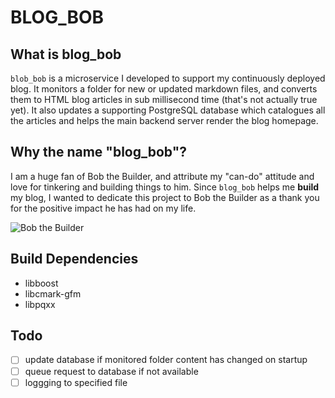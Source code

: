 # BLOG_BOB

## What is blog_bob
`blob_bob` is a microservice I developed to support my continuously deployed blog. It monitors a folder for new or updated markdown files, and converts them to HTML blog articles in sub millisecond time (that's not actually true yet). It also updates a supporting PostgreSQL database which catalogues all the articles and helps the main backend server render the blog homepage.

## Why the name "blog_bob"?
I am a huge fan of Bob the Builder, and attribute my "can-do" attitude and love for tinkering and building things to him. Since `blog_bob` helps me **build** my blog, I wanted to dedicate this project to Bob the Builder as a thank you for the positive impact he has had on my life.

![Bob the Builder](https://upload.wikimedia.org/wikipedia/en/thumb/c/c5/Bob_the_builder.jpg/220px-Bob_the_builder.jpg)

## Build Dependencies
- libboost
- libcmark-gfm
- libpqxx

## Todo
- [ ] update database if monitored folder content has changed on startup
- [ ] queue request to database if not available
- [ ] loggging to specified file